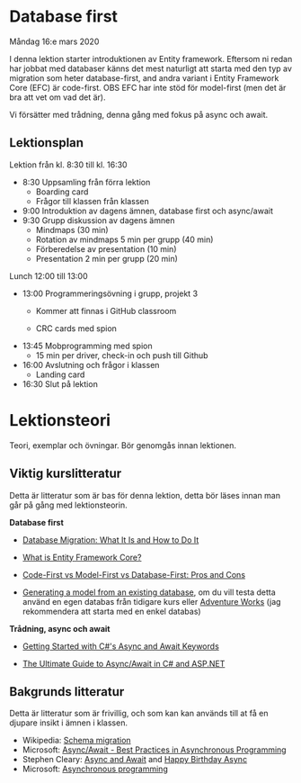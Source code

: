 # Database first

Måndag 16:e mars 2020

I denna lektion starter introduktionen av Entity framework. Eftersom ni redan har jobbat med databaser känns det mest naturligt att starta med den typ av migration som heter database-first, and andra variant i Entity Framework Core (EFC) är code-first. OBS EFC har inte stöd för model-first (men det är bra att vet om vad det är).

Vi försätter med trådning, denna gång med fokus på async och await.

## Lektionsplan
Lektion från kl. 8:30 till kl. 16:30

* 8:30 Uppsamling från förra lektion
  * Boarding card
  * Frågor till klassen från klassen
* 9:00 Introduktion av dagens ämnen, database first och async/await
* 9:30 Grupp diskussion av dagens ämnen
  - Mindmaps (30 min)
  - Rotation av mindmaps 5 min per grupp (40 min)
  - Förberedelse av presentation (10 min)
  - Presentation 2 min per grupp (20 min)

Lunch 12:00 till 13:00

* 13:00 Programmeringsövning i grupp, projekt 3
  * Kommer att finnas i GitHub classroom

  * CRC cards med spion

- 13:45 Mobprogramming med spion
  - 15 min per driver, check-in och push till Github
- 16:00 Avslutning och frågor i klassen
  - Landing card
- 16:30 Slut på lektion

# Lektionsteori

Teori, exemplar och övningar. Bör genomgås innan lektionen.

## Viktig kurslitteratur
Detta är litteratur som är bas för denna lektion, detta bör läses innan man går på gång med lektionsteorin.

**Database first**

* [Database Migration: What It Is and How to Do It](https://rollout.io/blog/database-migration/)
* [What is Entity Framework Core?](https://www.learnentityframeworkcore.com/#what-is-entity-framework-core)

* [Code-First vs Model-First vs Database-First: Pros and Cons](https://www.ryadel.com/en/code-first-model-first-database-first-vs-comparison-orm-asp-net-core-entity-framework-ef-data/)
* [Generating a model from an existing database](https://www.learnentityframeworkcore.com/walkthroughs/existing-database), om du vill testa detta använd en egen databas från tidigare kurs eller [Adventure Works](https://github.com/microsoft/sql-server-samples/tree/master/samples/databases/adventure-works) (jag rekommendera att starta med en enkel databas)

**Trådning, async och await**

* [Getting Started with C#'s Async and Await Keywords](https://www.pluralsight.com/guides/csharp-async-await-keywords-getting-started)

* [The Ultimate Guide to Async/Await in C# and ASP.NET](https://exceptionnotfound.net/async-await-in-asp-net-csharp-ultimate-guide/)

  

## Bakgrunds litteratur
Detta är litteratur som är frivillig, och som kan kan används till at få en djupare insikt i ämnen i klassen.

* Wikipedia: [Schema migration](https://en.wikipedia.org/wiki/Schema_migration)
* Microsoft: [Async/Await - Best Practices in Asynchronous Programming](https://docs.microsoft.com/en-us/archive/msdn-magazine/2013/march/async-await-best-practices-in-asynchronous-programming)
* Stephen Cleary: [Async and Await](https://blog.stephencleary.com/2012/02/async-and-await.html) and [Happy Birthday Async](https://blog.stephencleary.com/2017/09/happy-birthday-async.html)
* Microsoft: [Asynchronous programming](https://docs.microsoft.com/en-us/dotnet/csharp/async)
